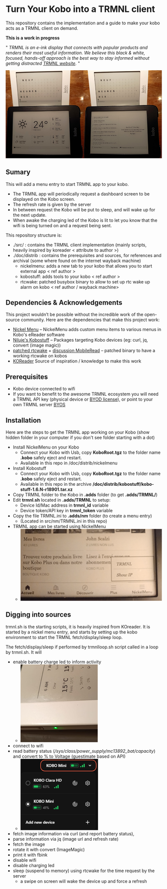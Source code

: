 # Turn Your Kobo into a TRMNL client
This repository contains the implementation and a guide to make your kobo acts as a TRMNL client on demand.

**This is a work in progress**

" *TRMNL is an e-ink display that connects with popular products and renders their most useful information. We believe this black & white, focused, hands-off approach is the best way to stay informed without getting distracted [TRMNL website](https://usetrmnl.com/).* "

![Capture](./doc/img/capture.jpg)

## Sumary
This will add a menu entry to start TRMNL app to your kobo. 
- The TRMNL app will periodically request a dashboard screen to be displayed on the Kobo screen.
- The refresh rate is given by the server
- In between request the Kobo will be put to sleep, and will wake up for the next update.
- When awake the charging led of the Kobo is lit to let you know that the wifi is being turned on and a request being sent.

This repository structure is:
- ./src/ : contains the TRMNL client implementation (mainly scripts, heavily inspired by koreader < attribute to author >)
- ./doc/distrib : contains the prerequisites and sources, for references and archival (some where found on the internet wayback machine) 
  - nickelmenu: adds a new tab to your kobo that allows you to start external app < ref author >
  - kobostuff: adds tools to your kobo < ref author >
  - rtcwake: patched busybox binary to allow to set up rtc wake up alarm on kobo < ref author / wayback machine>

## Dependencies & Acknowledgements

This project wouldn’t be possible without the incredible work of the open-source community. Here are the dependencies that make this project work:

- [Nickel Menu](https://pgaskin.net/NickelMenu/) – NickelMenu adds custom menu items to various menus in Kobo's eReader software
- [Niluje's Kobostuff](https://www.mobileread.com/forums/showthread.php?t=225030&highlight=kobostuff) – Packages targeting Kobo devices (eg: curl, jq, convert (image magic))
- [patched rtcwake](https://web.archive.org/web/20160401013708/http://www.scherello.de/rtcwake_kobo.zip) + [discussion MobileRead](https://www.mobileread.com/forums/showthread.php?t=212145&page=5) – patched binary to have a working rtcwake on kobos
- [KOReader](https://github.com/koreader/koreader) Source of inspiration / knowledge to make this work

## Prerequisites

- Kobo device connected to wifi
- If you want to benefit to the awesome TRMNL ecosystem you will need a TRMNL API key (physical device or [BYOD license](https://shop.usetrmnl.com/products/byod)), or point to your own TRMNL server [BYOS](https://docs.usetrmnl.com/go/diy/byos)

## Installation
Here are the steps to get the TRMNL app working on your Kobo (show hidden folder in your computer if you don't see folder starting with a dot)
- Install NickelMenu on your Kobo 
  - Connect your Kobo with Usb, copy **KoboRoot.tgz** to the folder name **.kobo** safely eject and restart.
  - Available in this repo in /doc/distrib/nickelmenu
- Install Kobostuff
  - Connect your Kobo with Usb, copy **KoboRoot.tgz** to the folder name **.kobo** safely eject and restart.
  - Available in this repo in the archive **/doc/distrib/kobostuff/kobo-stuff-1.6.N-r18901.tar.xz**
- Copy TRMNL folder to the Kobo in **.adds** folder (to get **.adds/TRMNL/**)
- Edit **trmnl.sh** located in **.adds/TRMNL** to setup:
  - Device Id/Mac address in **trmnl_id** variable
  - Device token/API key in **trmnl_token** variable
- Copy the file TRMNL.ini to **.adds/nm** folder (to create a menu entry) 
  - (Located in src/nm/TRMNL.ini in this repo)
- TRMNL app can be started using NickelMenu
   - ![Menu](./doc/img/menu.png) 

## Digging into sources

trmnl.sh is the starting scripts, it is heavily inspired from KOreader.
It is started by a nickel menu entry, and starts by setting up the kobo environment to start the TRMNL fetch/display/sleep loop.

The fetch/display/sleep if performed by trmnlloop.sh script called in a loop by trmnl.sh. It will 
- enable battery charge led to inform activity
  - ![led activity](./doc/img/ledsupport.png)
- connect to wifi
- read battery status (*/sys/class/power_supply/mc13892_bat/capacity*) and convert to % to Voltage (guestimate based on API)
  - ![Battery support](./doc/img/batterysupport.png)
- fetch image information via curl (and report battery status), 
- parse information via jq (image url and refresh rate)
- fetch the image
- rotate it with convert (ImageMagic)
- print it with fbink
- disable wifi
- disable charging led
- sleep (suspend to memory) using rtcwake for the time request by the server
  - a swipe on screen will wake the device up and force a refresh 


